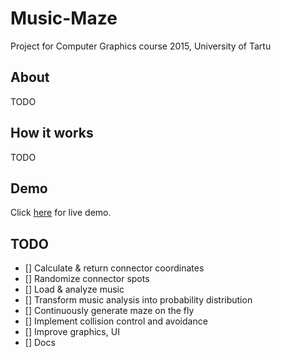 # Music-Maze
Project for Computer Graphics course 2015, University of Tartu

## About

TODO

## How it works

TODO

## Demo

Click [here](http://marekpagel.github.io/Music-Maze/) for live demo.

## TODO

* [] Calculate & return connector coordinates
* [] Randomize connector spots
* [] Load & analyze music
* [] Transform music analysis into probability distribution
* [] Continuously generate maze on the fly
* [] Implement collision control and avoidance
* [] Improve graphics, UI
* [] Docs
